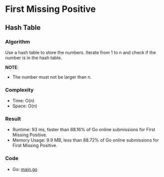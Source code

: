 # First Missing Positive



## Hash Table



### Algorithm

Use a hash table to store the numbers.
Iterate from 1 to n and check if the number is in the hash table.

**NOTE**:
- The number must not be larger than n.


### Complexity

- Time: O(n)
- Space: O(n)


### Result

- Runtime: 93 ms, faster than 88.16% of Go online submissions for First Missing Positive.
- Memory Usage: 9.9 MB, less than 88.72% of Go online submissions for First Missing Positive.


### Code

- Go: [main.go](#maingo)